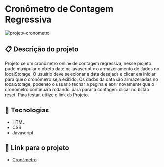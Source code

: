 # Cronômetro de Contagem Regressiva

![projeto-cronometro](https://user-images.githubusercontent.com/93055468/164983600-53536b4b-0d97-44a1-885f-23c3d320bf49.png)

## 📋 Descrição do projeto

Projeto de um cronômetro online de contagem regressiva, nesse projeto pude manipular o objeto date no javascript e o armazenamento de dados no localStorage. O usuário deve selecionar a data desejada e clicar em iniciar para que o cronômetro seja exibido. Os dados da data são armazenadas no localStorage, podendo o usuário fechar a página e abrir novamente que o cronômetro continuará rodando, para parar a contagem clicar no botão reset. Para testar, utilize o link do Projeto.

## 🚀 Tecnologias

- HTML
- CSS
- Javascript

## 🚀 Link para o projeto

- [Cronômetro](https://fabiomoura-m.github.io/cronometro/)
